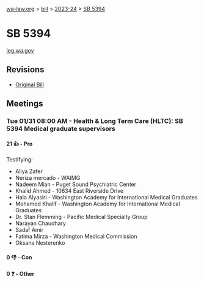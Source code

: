[wa-law.org](/) > [bill](/bill/) > [2023-24](/bill/2023-24/) > [SB 5394](/bill/2023-24/sb/5394/)

# SB 5394
[leg.wa.gov](https://app.leg.wa.gov/billsummary?BillNumber=5394&Year=2023&Initiative=false)

## Revisions
* [Original Bill](1/)

## Meetings
### Tue 01/31 08:00 AM - Health & Long Term Care (HLTC): SB 5394 Medical graduate supervisors
#### 21 👍 - Pro
Testifying:
* Aliya Zafer
* Neriza mercado - WAIMG
* Nadeem  Mian - Puget Sound Psychiatric Center
* Khalid Ahmed - 10634 East Riverside Drive
* Hala Alyasiri - Washington Academy for International Medical Graduates
* Mohamed  Khalif - Washington Academy for International Medical Graduates
* Dr. Stan Flemming - Pacific Medical Specialty Group
* Narayan Chaudhary 
* Sadaf Amir
* Fatima Mirza  - Washington Medical Commission
* Oksana  Nesterenko 

#### 0 👎 - Con

#### 0 ❓ - Other
